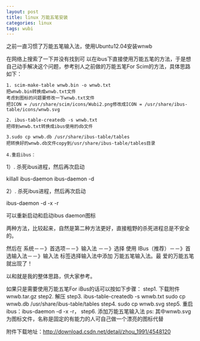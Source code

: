 ```yaml
---
layout: post
title: linux 万能五笔安装
categories: linux
tags: wubi
---
```


之前一直习惯了万能五笔输入法，使用Ubuntu12.04安装wnwb

在网络上搜索了一下并没有找到可 以在ibus下直接使用万能五笔的方法，于是想自己动手解决这个问题，参考别人之前做的万能五笔For Scim的方法，具体思路如下：

    1. scim-make-table wnwb.bin -o wnwb.txt
    把wnwb.bin转换成wnwb.txt文件
    考虑到图标的问题要修改一下wnwb.txt文件
    把ICON = /usr/share/scim/icons/Wubi2.png修改成ICON = /usr/share/ibus-table/icons/wnwb.svg

    2. ibus-table-createdb -s wnwb.txt
    把得到wnwb.txt转换成ibus使用的db文件

    3.sudo cp wnwb.db /usr/share/ibus-table/tables
    把转换好的wnwb.db文件copy到/usr/share/ibus-table/tables目录

    4.重启ibus：

1）. 杀死ibus进程，然后再次启动

killall ibus-daemon
ibus-daemon -d

2）. 杀死ibus进程，然后再次启动

ibus-daemon -d -x -r

可以重新启动和启动ibus daemon图标

两种方法，比较起来，自然是第二种方法更好，直接粗野的杀死进程总是不安全的。

然后在 系统－－》首选项－－》输入法 －－》选择 使用 IBus（推荐）－－》首选输入法－－》输入法 标签选择输入法中添加 万能五笔输入法。最 爱的万能五笔就出现了！

以和就是我的整体思路，供大家参考。

如果只是需要使用万能五笔For iBus的话可以按如下步骤：
    step1. 下载附件wnwb.tar.gz
    step2. 解压
    step3. ibus-table-createdb -s wnwb.txt
    sudo cp wnwb.db /usr/share/ibus-table/tables
    step4. sudo cp wnwb.svg
    step5. 重启ibus：ibus-daemon -d -x -r，
    step6. 添加万能五笔输入法
    ps: 其中wnwb.svg为图标文件，名称是固定的有能力的人可自己做一个漂亮的图标代替

附件下载地址：<http://download.csdn.net/detail/zhou_1991/4548120>
